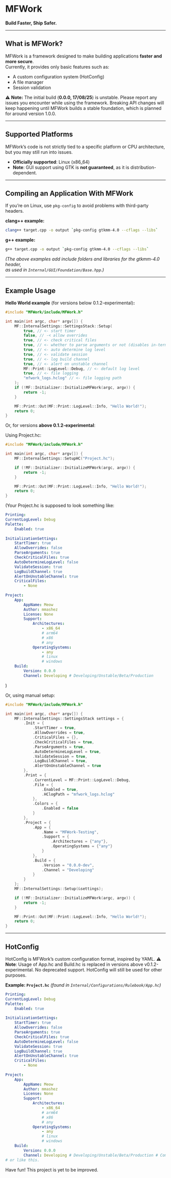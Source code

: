 # MFWork  

**Build Faster, Ship Safer.**

---

## What is MFWork?  

MFWork is a framework designed to make building applications **faster and more secure**.  
Currently, it provides only basic features such as:  

- A custom configuration system (HotConfig)  
- A file manager  
- Session validation  

⚠️ **Note:**
The initial build (**0.0.0, 17/08/25**) is unstable. Please report any issues you encounter while using the framework.
Breaking API changes will keep happening until MFWork builds a stable foundation, which is planned for around version 1.0.0.

---

## Supported Platforms  

MFWork’s code is not strictly tied to a specific platform or CPU architecture,  
but you may still run into issues.  

- **Officially supported**: Linux (x86_64)  
- **Note**: GUI support using GTK is **not guaranteed**, as it is distribution-dependent.  

---

## Compiling an Application With MFWork  

If you’re on Linux, use `pkg-config` to avoid problems with third-party headers.  

**clang++ example:**  

```bash
clang++ target.cpp -o output `pkg-config gtkmm-4.0 --cflags --libs`
```

**g++ example:**  

```bash
g++ target.cpp -o output `pkg-config gtkmm-4.0 --cflags --libs`
```

*(The above examples add include folders and libraries for the gtkmm-4.0 header,  
as used in `Internal/GUI/Foundation/Base.hpp`.)*  

---

## Example Usage  

**Hello World example** (for versions below 0.1.2-experimental)**:**  

```cpp
#include "MFWork/include/MFWork.h"

int main(int argc, char* argv[]) {
    MF::InternalSettings::SettingsStack::Setup(
        true, // <- start timer
        false, // -< allow overrides
        true, // <- check critical files
        true, // <- whether to parse arguments or not (disables in-terminal overriding)
        true, // <- auto determine log level
        true, // <- validate session
        true, // <- log build channel
        true, // <- alert on unstable channel
        MF::Print::LogLevel::Debug, // <- default log level
        true, // <- file logging
        "mfwork_logs.hclog" // <- file logging path
    );
    if (!MF::Initializer::InitializeMFWork(argc, argv)) {
        return -1;
    }

    MF::Print::Out(MF::Print::LogLevel::Info, "Hello World!");
    return 0;
}
```

Or, for versions **above 0.1.2-experimental**:

Using Project.hc:
```cpp
#include "MFWork/include/MFWork.h"

int main(int argc, char* argv[]) {
    MF::InternalSettings::SetupHC("Project.hc");

    if (!MF::Initializer::InitializeMFWork(argc, argv)) {
        return -1;
    }

    MF::Print::Out(MF::Print::LogLevel::Info, "Hello World!");
    return 0;
}
```
(Your Project.hc is supposed to look something like:

```yaml
Printing:
CurrentLogLevel: Debug
Palette:
    Enabled: true
    
InitializationSettings:
    StartTimer: true
    AllowOverrides: false
    ParseArguments: true
    CheckCriticalFiles: true
    AutoDetermineLogLevel: false
    ValidateSession: true
    LogBuildChannel: true
    AlertOnUnstableChannel: true
    CriticalFiles:
        - None
    
Project:
    App:
        AppName: Meow
        Author: mmashez
        License: None
        Support:
            Architectures:
                - x86_64
                # arm64
                # x86
                # any
            OperatingSystems:
                - any
                # linux
                # windows
    Build:
        Version: 0.0.0
        Channel: Developing # Developing/Unstable/Beta/Production
```
)

Or, using manual setup:

```cpp
#include "MFWork/include/MFWork.h"

int main(int argc, char* argv[]) {
    MF::InternalSettings::SettingsStack settings = {
        .Init = {
            .StartTimer = true,
            .AllowOverrides = true,
            .CriticalFiles = {},
            .CheckCriticalFiles = true,
            .ParseArguments = true,
            .AutoDetermineLogLevel = true,
            .ValidateSession = true,
            .LogBuildChannel = true,
            .AlertOnUnstableChannel = true
        },
        .Print = {
            .CurrentLevel = MF::Print::LogLevel::Debug,
            .File = {
                .Enabled = true,
                .HClogPath = "mfwork_logs.hclog"
            },
            .Colors = {
                .Enabled = false
            }
        },
        .Project = {
            .App = {
                .Name = "MFWork-Testing",
                .Support = {
                    .Architectures = {"any"},
                    .OperatingSystems = {"any"}
                }
            },
            .Build = {
                .Version = "0.0.0-dev",
                .Channel = "Developing"
            }
        }
    };
    MF::InternalSettings::Setup(&settings);

    if (!MF::Initializer::InitializeMFWork(argc, argv)) {
        return -1;
    }

    MF::Print::Out(MF::Print::LogLevel::Info, "Hello World!");
    return 0;
}
```

---

## HotConfig  

HotConfig is MFWork’s custom configuration format, inspired by YAML.
**⚠️ Note**: Usage of App.hc and Build.hc is replaced in versions above v0.1.2-experimental. No deprecated support.
HotConfig will still be used for other purposes.

**Example: `Project.hc`** *(found in `Internal/Configurations/Rulebook/App.hc`)*  

```yaml
Printing:
CurrentLogLevel: Debug
Palette:
    Enabled: true
    
InitializationSettings:
    StartTimer: true
    AllowOverrides: false
    ParseArguments: true
    CheckCriticalFiles: true
    AutoDetermineLogLevel: false
    ValidateSession: true
    LogBuildChannel: true
    AlertOnUnstableChannel: true
    CriticalFiles:
        - None
    
Project:
    App:
        AppName: Meow
        Author: mmashez
        License: None
        Support:
            Architectures:
                - x86_64
                # arm64
                # x86
                # any
            OperatingSystems:
                - any
                # linux
                # windows
    Build:
        Version: 0.0.0
        Channel: Developing # Developing/Unstable/Beta/Production # Comments can be defined like this,
# or like this.
```

Have fun! This project is yet to be improved.
